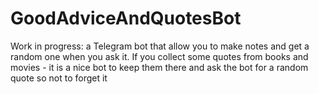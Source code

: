 # GoodAdviceAndQuotesBot

Work in progress: a Telegram bot that allow you to make notes and get a random one when you ask it.
If you collect some quotes from books and movies - it is a nice bot to keep them there and ask the bot for a random quote so not to forget it